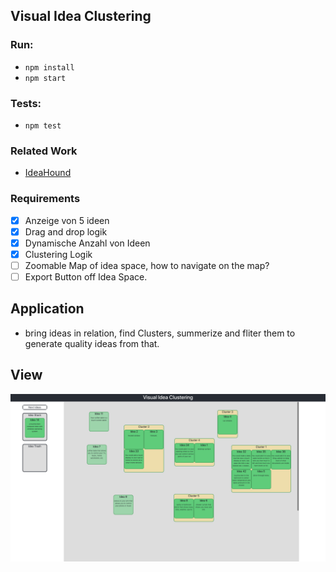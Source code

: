 ## Visual Idea Clustering

### Run:

- `npm install`
- `npm start`

### Tests:

- `npm test`

### Related Work

- [IdeaHound](http://www.eecs.harvard.edu/~kgajos/papers/2016/siangliulue16ideahound-uist.shtml)

### Requirements

- [x] Anzeige von 5 ideen
- [x] Drag and drop logik
- [x] Dynamische Anzahl von Ideen
- [x] Clustering Logik
- [ ] Zoomable Map of idea space, how to navigate on the map?
- [ ] Export Button off Idea Space.

## Application

- bring ideas in relation, find Clusters, summerize and fliter them to generate quality ideas from that.

## View

![](/public/ScreenshotVisualIdeaClustering.png)
